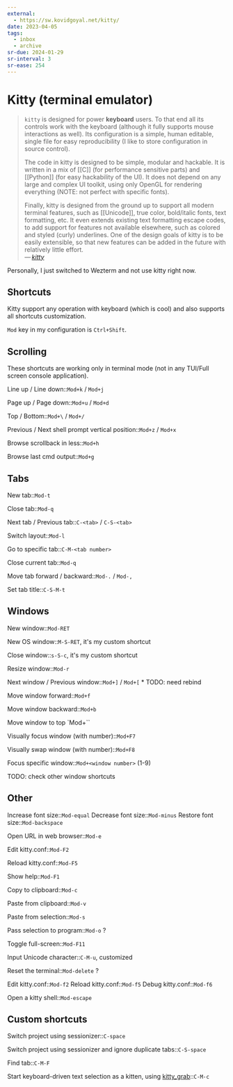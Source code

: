 ```yaml
---
external:
  - https://sw.kovidgoyal.net/kitty/
date: 2023-04-05
tags:
  - inbox
  - archive
sr-due: 2024-01-29
sr-interval: 3
sr-ease: 254
---
```


# Kitty (terminal emulator)

> `kitty` is designed for power **keyboard** users. To that end all its controls
> work with the keyboard (although it fully supports mouse interactions as
> well). Its configuration is a simple, human editable, single file for easy
> reproducibility (I like to store configuration in source control).
>
> The code in kitty is designed to be simple, modular and hackable. It is
> written in a mix of [[C]] (for performance sensitive parts) and [[Python]]
> (for easy hackability of the UI). It does not depend on any large and complex
> UI toolkit, using only OpenGL for rendering everything (NOTE: not perfect with
> specific fonts).
>
> Finally, kitty is designed from the ground up to support all modern terminal
> features, such as [[Unicode]], true color, bold/italic fonts,
> text formatting, etc. It even extends existing text formatting escape codes,
> to add support for features not available elsewhere, such as colored and
> styled (curly) underlines. One of the design goals of kitty is to be easily
> extensible, so that new features can be added in the future with relatively
> little effort.\
> — <cite>[kitty](https://sw.kovidgoyal.net/kitty/overview)</cite>

<!-- NEXT: link/note to wezterm -->
Personally, I just switched to Wezterm and not use kitty right
now.

## Shortcuts

Kitty support any operation with keyboard (which is cool) and also supports all
shortcuts customization.

`Mod` key in my configuration is `Ctrl+Shift`.

## Scrolling

These shortcuts are working only in terminal mode (not in any TUI/Full screen
console application).

Line up / Line down::`Mod+k` / `Mod+j`

Page up / Page down::`Mod+u` / `Mod+d`

Top / Bottom::`Mod+\` / `Mod+/`

Previous / Next shell prompt vertical position::`Mod+z` / `Mod+x`

Browse scrollback in less::`Mod+h`

Browse last cmd output::`Mod+g`

## Tabs

New tab::`Mod-t`

Close tab::`Mod-q`

Next tab / Previous tab::`C-<tab>` / `C-S-<tab>`

Switch layout::`Mod-l`

Go to specific tab::`C-M-<tab number>`

Close current tab::`Mod-q`

Move tab forward / backward::`Mod-.` / `Mod-,`

Set tab title::`C-S-M-t`

## Windows

New window::`Mod-RET`

New OS window::`M-S-RET`, it's my custom shortcut

Close window::`s-S-c`, it's my custom shortcut

Resize window::`Mod-r`

Next window / Previous window::`Mod+]` / `Mod+[` * TODO: need rebind

Move window forward::`Mod+f`

Move window backward::`Mod+b`

Move window to top `Mod+\``

Visually focus window (with number)::`Mod+F7`

Visually swap window (with number)::`Mod+F8`

Focus specific window::`Mod+<window number>` (1-9)

TODO: check other window shortcuts

## Other

Increase font size::`Mod-equal`
Decrease font size::`Mod-minus`
Restore font size::`Mod-backspace`

Open URL in web browser::`Mod-e`

Edit kitty.conf::`Mod-F2`

Reload kitty.conf::`Mod-F5`

Show help::`Mod-F1`

Copy to clipboard::`Mod-c`

Paste from clipboard::`Mod-v`

Paste from selection::`Mod-s`

Pass selection to program::`Mod-o` ?

Toggle full-screen::`Mod-F11`

Input Unicode character::`C-M-u`, customized

Reset the terminal::`Mod-delete` ?

Edit kitty.conf::`Mod-f2`
Reload kitty.conf::`Mod-f5`
Debug kitty.conf::`Mod-f6`

Open a kitty shell::`Mod-escape`

## Custom shortcuts

Switch project using sessionizer::`C-space`

Switch project using sessionizer and ignore duplicate tabs::`C-S-space`

Find tab::`C-M-F`

Start keyboard-driven text selection as a kitten, using [kitty_grab](https://github.com/yurikhan/kitty_grab)::`C-M-c`
